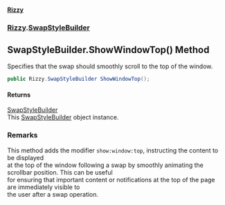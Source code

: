 #### [Rizzy](index 'index')
### [Rizzy](Rizzy 'Rizzy').[SwapStyleBuilder](Rizzy.SwapStyleBuilder 'Rizzy.SwapStyleBuilder')

## SwapStyleBuilder.ShowWindowTop() Method

Specifies that the swap should smoothly scroll to the top of the window.

```csharp
public Rizzy.SwapStyleBuilder ShowWindowTop();
```

#### Returns
[SwapStyleBuilder](Rizzy.SwapStyleBuilder 'Rizzy.SwapStyleBuilder')  
This [SwapStyleBuilder](Rizzy.SwapStyleBuilder 'Rizzy.SwapStyleBuilder') object instance.

### Remarks
This method adds the modifier `show:window:top`, instructing the content to be displayed  
at the top of the window following a swap by smoothly animating the scrollbar position. This can be useful  
for ensuring that important content or notifications at the top of the page are immediately visible to  
the user after a swap operation.